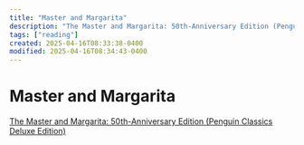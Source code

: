 ```yaml
---
title: "Master and Margarita"
description: "The Master and Margarita: 50th-Anniversary Edition (Penguin Classics Deluxe Edition)"
tags: ["reading"]
created: 2025-04-16T08:33:38-0400
modified: 2025-04-16T08:34:43-0400
---
```

# Master and Margarita

[The Master and Margarita: 50th-Anniversary Edition (Penguin Classics Deluxe Edition)](https://bookshop.org/p/books/the-master-and-margarita-mikhail-bulgakov/6708240?ean=9780143108276&next=t)